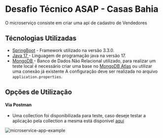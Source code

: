 # Desafio Técnico ASAP - Casas Bahia

O microserviço consiste em criar uma api de cadastro de Vendedores

## Técnologias Utilizadas

- [SpringBoot](https://start.spring.io/) - Framework utilizado na versão 3.3.0.
- [Java 17 ](https://www.oracle.com/java/technologies/javase/jdk17-archive-downloads.html) - Linguagem de programação java na versão 17.
- [MongoDB ](https://www.mongodb.com/) - Banco de Dados Não Relacional utilizado, para realizar um teste local é necessário criar uma base no [MongoDB Atlas](https://account.mongodb.com/account/login) ou utilizar uma conexão já existente
  A configuração deve ser realizada no arquivo `application.properties`. 


## Opções de Utilização

#### Via Postman

- Uma collection foi disponibilizada para teste, caso deseje testar a aplicação pela collection a mesma está disponivel [aqui](https://github.com/coutinhosantos/asap/blob/master/asap/postman/ASAP.postman_collection.json)

![microservice-app-example](https://user-images.githubusercontent.com/1905821/34918427-a931d84e-f952-11e7-85a0-ace34a2e8edb.png)
